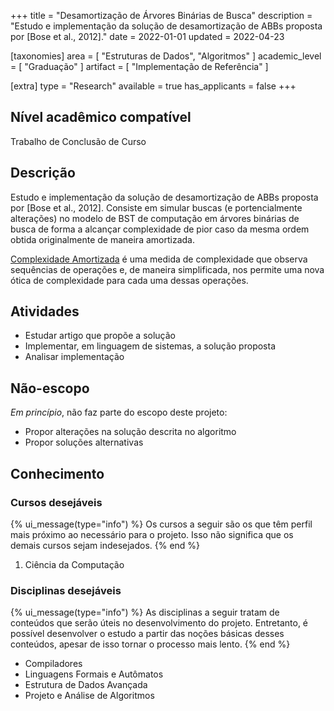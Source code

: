 +++
title = "Desamortização de Árvores Binárias de Busca"
description = "Estudo e implementação da solução de desamortização de ABBs proposta por [Bose et al., 2012]."
date = 2022-01-01
updated = 2022-04-23

[taxonomies]
area = [ "Estruturas de Dados", "Algoritmos" ]
academic_level = [ "Graduação" ]
artifact = [ "Implementação de Referência" ]

[extra]
type = "Research"
available = true
has_applicants = false
+++

## Nível acadêmico compatível

Trabalho de Conclusão de Curso

## Descrição

Estudo e implementação da solução de desamortização de ABBs proposta por \[Bose et al., 2012\]. Consiste em simular buscas (e portencialmente alterações) no modelo de BST de computação em árvores binárias de busca de forma a alcançar complexidade de pior caso da mesma ordem obtida originalmente de maneira amortizada.

[Complexidade Amortizada](https://pt.wikipedia.org/wiki/Análise_amortizada) é uma medida de complexidade que observa sequências de operações e, de maneira simplificada, nos permite uma nova ótica de complexidade para cada uma dessas operações.

## Atividades

- Estudar artigo que propõe a solução
- Implementar, em linguagem de sistemas, a solução proposta
- Analisar implementação

## Não-escopo

_Em princípio_, não faz parte do escopo deste projeto:

- Propor alterações na solução descrita no algoritmo
- Propor soluções alternativas

## Conhecimento

### Cursos desejáveis

{% ui_message(type="info") %}
Os cursos a seguir são os que têm perfil mais próximo ao necessário para o projeto. Isso não significa que os demais cursos sejam indesejados.
{% end %}

1. Ciência da Computação

### Disciplinas desejáveis

{% ui_message(type="info") %}
As disciplinas a seguir tratam de conteúdos que serão úteis no desenvolvimento do projeto. Entretanto, é possível desenvolver o estudo a partir das noções básicas desses conteúdos, apesar de isso tornar o processo mais lento.
{% end %}

- Compiladores
- Linguagens Formais e Autômatos
- Estrutura de Dados Avançada
- Projeto e Análise de Algoritmos

